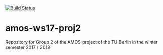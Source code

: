 [![Build Status](https://travis-ci.org/cfengler/amos-ws17-proj2.svg?=branch=master)](https://travis-ci.org/cfengler/amos-ws17-proj2)
# amos-ws17-proj2

Repository for Group 2 of the AMOS project of the TU Berlin in the winter semester 2017 / 2018